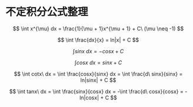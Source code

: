 # 不定积分公式整理

[annotation]: <id> (302aa08f-5f08-48a1-8ae1-95c55e24e57d)
[annotation]: <status> (public)
[annotation]: <create_time> (2019-04-26 22:57:55)
[annotation]: <category> (数学理论)
[annotation]: <tags> (微积分)
[annotation]: <comments> (true)


<input class='mathjax align' value='left' type='hidden'/>

$$
\int x^{\mu} dx = \frac{1}{\mu + 1}x^{\mu + 1} + C\ (\mu \neq -1)
$$

$$
\int \frac{dx}{x} = ln|x| + C
$$

$$
\int sinx\ dx = -cosx + C
$$

$$
\int cosx\ dx = sinx + C
$$

$$
\int cotx\ dx
= \int \frac{cosx}{sinx} dx
= \int \frac{d\ sinx}{sinx}
= ln|sinx| + C
$$

$$
\int tanx\ dx
= \int \frac{sinx}{cosx} dx 
= -\int \frac{d\ cosx}{cosx}
= - ln|cosx| + C
$$